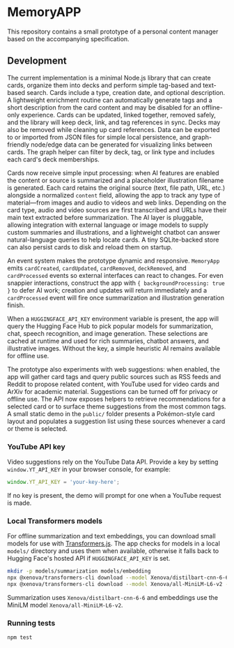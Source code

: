 # MemoryAPP

This repository contains a small prototype of a personal content manager based on the accompanying specification.

## Development

The current implementation is a minimal Node.js library that can create cards, organize them into decks and perform simple tag-based and text-based search. Cards include a type, creation date, and optional description. A lightweight enrichment routine can automatically generate tags and a short description from the card content and may be disabled for an offline-only experience. Cards can be updated, linked together, removed safely, and the library will keep deck, link, and tag references in sync. Decks may also be removed while cleaning up card references. Data can be exported to or imported from JSON files for simple local persistence, and graph-friendly node/edge data can be generated for visualizing links between cards.
The graph helper can filter by deck, tag, or link type and includes each card's deck memberships.

Cards now receive simple input processing: when AI features are enabled the content or source is summarized and a placeholder illustration filename is generated. Each card retains the original source (text, file path, URL, etc.) alongside a normalized `content` field, allowing the app to track any type of material—from images and audio to videos and web links. Depending on the card type, audio and video sources are first transcribed and URLs have their main text extracted before summarization. The AI layer is pluggable, allowing integration with external language or image models to supply custom summaries and illustrations, and a lightweight chatbot can answer natural-language queries to help locate cards. A tiny SQLite-backed store can also persist cards to disk and reload them on startup.

An event system makes the prototype dynamic and responsive. `MemoryApp` emits `cardCreated`, `cardUpdated`, `cardRemoved`, `deckRemoved`, and `cardProcessed` events so external interfaces can react to changes. For even snappier interactions, construct the app with `{ backgroundProcessing: true }` to defer AI work; creation and updates will return immediately and a `cardProcessed` event will fire once summarization and illustration generation finish.

When a `HUGGINGFACE_API_KEY` environment variable is present, the app will query the Hugging Face Hub to pick popular models for summarization, chat, speech recognition, and image generation. These selections are cached at runtime and used for rich summaries, chatbot answers, and illustrative images. Without the key, a simple heuristic AI remains available for offline use.

The prototype also experiments with web suggestions: when enabled, the app will gather card tags and query public sources such as RSS feeds and Reddit to propose related content, with YouTube used for video cards and ArXiv for academic material. Suggestions can be turned off for privacy or offline use. The API now exposes helpers to retrieve recommendations for a selected card or to surface theme suggestions from the most common tags. A small static demo in the `public/` folder presents a Pokémon-style card layout and populates a suggestion list using these sources whenever a card or theme is selected.

### YouTube API key

Video suggestions rely on the YouTube Data API. Provide a key by setting `window.YT_API_KEY` in your browser console, for example:

```js
window.YT_API_KEY = 'your-key-here';
```

If no key is present, the demo will prompt for one when a YouTube request is made.

### Local Transformers models

For offline summarization and text embeddings, you can download small models for use with [Transformers.js](https://github.com/xenova/transformers.js). The app checks for models in a local `models/` directory and uses them when available, otherwise it falls back to Hugging Face's hosted API if `HUGGINGFACE_API_KEY` is set.

```bash
mkdir -p models/summarization models/embedding
npx @xenova/transformers-cli download --model Xenova/distilbart-cnn-6-6 --dir models/summarization
npx @xenova/transformers-cli download --model Xenova/all-MiniLM-L6-v2 --dir models/embedding
```

Summarization uses `Xenova/distilbart-cnn-6-6` and embeddings use the MiniLM model `Xenova/all-MiniLM-L6-v2`.

### Running tests

```
npm test
```
